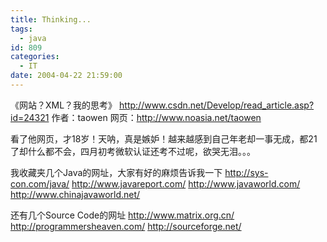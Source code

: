 ```yaml
---
title: Thinking...
tags:
  - java
id: 809
categories:
  - IT
date: 2004-04-22 21:59:00
---
```


《网站？XML？我的思考》
http://www.csdn.net/Develop/read_article.asp?id=24321
作者：taowen
网页：http://www.noasia.net/taowen

看了他网页，才18岁！天呐，真是嫉妒！越来越感到自己年老却一事无成，都21了却什么都不会，四月初考微软认证还考不过呢，欲哭无泪。。。

我收藏夹几个Java的网址，大家有好的麻烦告诉我一下
http://sys-con.com/java/
http://www.javareport.com/
http://www.javaworld.com/
http://www.chinajavaworld.net/

还有几个Source Code的网址
http://www.matrix.org.cn/
http://programmersheaven.com/
http://sourceforge.net/